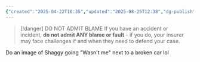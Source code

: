 ```yaml
---
{"created":"2025-04-22T10:35","updated":"2025-08-25T12:38","dg-publish":true,"dg-permalink":"6-accident-blame","id":"6","dg-path":"Think/(6) In An Accident Do Not Admit Blame.md","permalink":"/6-accident-blame/","dgPassFrontmatter":true,"noteIcon":"1"}
---
```


> [!danger] DO NOT ADMIT BLAME
> If you have an accident or incident, **do not admit ANY blame or fault** - if you do, your insurer may face challenges if and when they need to defend your case.

Do an image of Shaggy going "Wasn't me" next to a broken car lol 